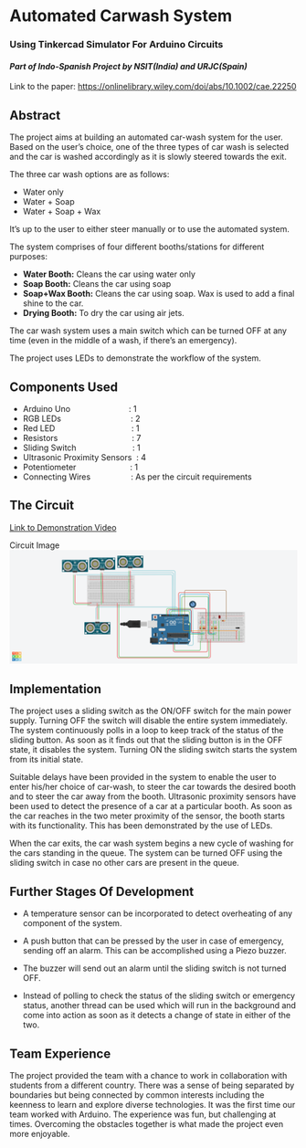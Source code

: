 # Automated Carwash System
### Using Tinkercad Simulator For Arduino Circuits
#### *Part of Indo-Spanish Project by NSIT(India) and URJC(Spain)*
Link to the paper: <https://onlinelibrary.wiley.com/doi/abs/10.1002/cae.22250>

## Abstract

The project aims at building an automated car-wash system for the user. Based on the user’s choice, one of the three types of car wash is selected and the car is washed accordingly as it is slowly steered towards the exit.

The three car wash options are as follows:
* Water only
* Water + Soap
* Water + Soap + Wax

It’s up to the user to either steer manually or to use the automated system.

The system comprises of four different booths/stations for different purposes:
* __Water Booth:__ Cleans the car using water only
* __Soap Booth:__ Cleans the car using soap
* __Soap+Wax Booth:__ Cleans the car using soap. Wax is used to add a final shine to the car.
* __Drying Booth:__ To dry the car using air jets.

The car wash system uses a main switch which can be turned OFF at any time (even in the middle of a wash, if there’s an emergency).

The project uses LEDs to demonstrate the workflow of the system.




## Components Used

* Arduino Uno &nbsp;&nbsp;&nbsp;&nbsp;&nbsp;&nbsp;&nbsp;&nbsp;&nbsp;&nbsp;&nbsp;&nbsp;&nbsp;&nbsp;&nbsp;&nbsp;&nbsp;&nbsp;&nbsp;&nbsp;&nbsp;&nbsp;&nbsp;&nbsp;&nbsp;: 1
* RGB LEDs &nbsp;&nbsp;&nbsp;&nbsp;&nbsp;&nbsp;&nbsp;&nbsp;&nbsp;&nbsp;&nbsp;&nbsp;&nbsp;&nbsp;&nbsp;&nbsp;&nbsp;&nbsp;&nbsp;&nbsp;&nbsp;&nbsp;&nbsp;&nbsp;&nbsp;&nbsp;&nbsp;&nbsp;&nbsp;&nbsp;: 2
* Red LED &nbsp;&nbsp;&nbsp;&nbsp;&nbsp;&nbsp;&nbsp;&nbsp;&nbsp;&nbsp;&nbsp;&nbsp;&nbsp;&nbsp;&nbsp;&nbsp;&nbsp;&nbsp;&nbsp;&nbsp;&nbsp;&nbsp;&nbsp;&nbsp;&nbsp;&nbsp;&nbsp;&nbsp;&nbsp;&nbsp;&nbsp;&nbsp;&nbsp;: 1
* Resistors	&nbsp;&nbsp;&nbsp;&nbsp;&nbsp;&nbsp;&nbsp;&nbsp;&nbsp;&nbsp;&nbsp;&nbsp;&nbsp;&nbsp;&nbsp;&nbsp;&nbsp;&nbsp;&nbsp;&nbsp;&nbsp;&nbsp;&nbsp;&nbsp;&nbsp;&nbsp;&nbsp;&nbsp;&nbsp;&nbsp;&nbsp;&nbsp;: 7
* Sliding Switch &nbsp;&nbsp;&nbsp;&nbsp;&nbsp;&nbsp;&nbsp;&nbsp;&nbsp;&nbsp;&nbsp;&nbsp;&nbsp;&nbsp;&nbsp;&nbsp;&nbsp;&nbsp;&nbsp;&nbsp;&nbsp;&nbsp;&nbsp;&nbsp;: 1
* Ultrasonic Proximity Sensors &nbsp;: 4
* Potentiometer &nbsp;&nbsp;&nbsp;&nbsp;&nbsp;&nbsp;&nbsp;&nbsp;&nbsp;&nbsp;&nbsp;&nbsp;&nbsp;&nbsp;&nbsp;&nbsp;&nbsp;&nbsp;&nbsp;&nbsp;&nbsp;&nbsp;&nbsp;: 1
* Connecting Wires 
&nbsp;&nbsp;&nbsp;&nbsp;&nbsp;&nbsp;&nbsp;&nbsp;&nbsp;&nbsp;&nbsp;&nbsp;&nbsp;&nbsp;&nbsp;&nbsp;&nbsp;: As per the circuit requirements


## The Circuit
[Link to Demonstration Video](https://github.com/ArshiaKaul/Automated-Carwash-System/blob/master/AutomatedCarWashSystem(Arduino)-NSIT.mp4)

Circuit Image
![Circuit Image](https://github.com/ArshiaKaul/Automated-Carwash-System/blob/master/CarWashCircuit.png "Circuit Image")

## Implementation

The project uses a sliding switch as the ON/OFF switch for the main power supply. Turning OFF the switch will disable the entire system immediately. The system continuously polls in a loop to keep track of the status of the sliding button. As soon as it finds out that the sliding button is in the OFF state, it disables the system. Turning ON the sliding switch starts the system from its initial state.

Suitable delays have been provided in the system to enable the user to enter his/her choice of car-wash, to steer the car towards the desired booth and to steer the car away from the booth. Ultrasonic proximity sensors have been used to detect the presence of a car at a particular booth. As soon as the car reaches in the two meter proximity of the sensor, the booth starts with its functionality. This has been demonstrated by the use of LEDs.

When the car exits, the car wash system begins a new cycle of washing for the cars standing in the queue. The system can be turned OFF using the sliding switch in case no other cars are present in the queue.

## Further Stages Of Development

* A temperature sensor can be incorporated to detect overheating of any component of the system.

* A push button that can be pressed by the user in case of emergency, sending off an alarm. This can be accomplished using a Piezo buzzer.

* The buzzer will send out an alarm until the sliding switch is not turned OFF.

* Instead of polling to check the status of the sliding switch or emergency status, another thread can be used which will run in the background and come into action as soon as it detects a change of state in either of the two.


## Team Experience

The project provided the team with a chance to work in collaboration with
students from a different country. There was a sense of being separated by boundaries but being connected by common interests including the keenness to learn and explore diverse technologies. It was the first time our team worked with Arduino. The experience was fun, but challenging at times. Overcoming the obstacles together is what made the project even more enjoyable.
